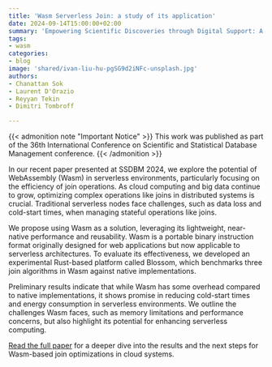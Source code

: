 ```yaml
---
title: 'Wasm Serverless Join: a study of its application'
date: 2024-09-14T15:00:00+02:00
summary: 'Empowering Scientific Discoveries through Digital Support: A Collaborative Breakthrough in Cancer Research'
tags:
- wasm
categories: 
- blog
image: 'shared/ivan-liu-hu-pgSG9d2iNFc-unsplash.jpg'
authors: 
- Chanattan Sok
- Laurent D'Orazio
- Reyyan Tekin
- Dimitri Tombroff

---
```


{{< admonition note "Important Notice" >}}
This work was published as part of the 36th International Conference on Scientific and Statistical Database Management conference.
{{< /admonition >}}

In our recent paper presented at SSDBM 2024, we explore the potential of WebAssembly (Wasm) in serverless environments, particularly focusing on the efficiency of join operations. As cloud computing and big data continue to grow, optimizing complex operations like joins in distributed systems is crucial. Traditional serverless nodes face challenges, such as data loss and cold-start times, when managing stateful operations like joins.

We propose using Wasm as a solution, leveraging its lightweight, near-native performance and reusability. Wasm is a portable binary instruction format originally designed for web applications but now applicable to serverless architectures. To evaluate its effectiveness, we developed an experimental Rust-based platform called Blossom, which benchmarks three join algorithms in Wasm against native implementations.

Preliminary results indicate that while Wasm has some overhead compared to native implementations, it shows promise in reducing cold-start times and energy consumption in serverless environments. We outline the challenges Wasm faces, such as memory limitations and performance concerns, but also highlight its potential for enhancing serverless computing.

[Read the full paper](https://dl.acm.org/doi/fullHtml/10.1145/3676288.3676305) for a deeper dive into the results and the next steps for Wasm-based join optimizations in cloud systems.

